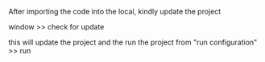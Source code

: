 After importing the code into the local, kindly update the project

window >> check for update

this will update the project and the run the project from "run configuration" >> run
